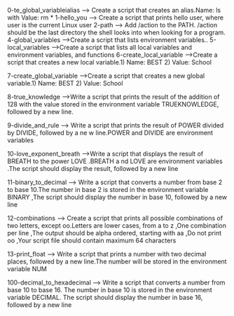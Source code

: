 0-te_global_variableialias --> Create a script that creates an alias.Name: ls with Value: rm *
1-hello_you --> Create a script that prints hello user, where user is the current Linux user
2-path --> Add /action to the PATH. /action should be the last directory the shell looks into when looking for a program.
4-global_variables -->Create a script that lists environment variables..
5-local_variables -->Create a script that lists all local variables and environment variables, and functions
6-create_local_variable -->Create a script that creates a new local variable.1) Name: BEST 2) Value: School

7-create_global_variable -->Create a script that creates a new global variable.1) Name: BEST 2) Value: School

8-true_knowledge -->Write a script that prints the result of the addition of 128 with the value stored in the environment variable TRUEKNOWLEDGE, followed by a new line.

9-divide_and_rule --> Write a script that prints the result of POWER divided by DIVIDE, followed by a ne
w line.POWER and DIVIDE are environment variables

10-love_exponent_breath -->Write a script that displays the result of BREATH to the power LOVE .BREATH a
nd LOVE are environment variables .The script should display the result, followed by a new line

11-binary_to_decimal --> Write a script that converts a number from base 2 to base 10.The number in base 2 is stored in the environment variable BINARY ,The script should display the number in base 10, followed by a new line

12-combinations --> Create a script that prints all possible combinations of two letters, except oo.Letters are lower cases, from a to z ,One combination per line ,The output should be alpha ordered, starting with aa ,Do not print oo ,Your script file should contain maximum 64 characters

13-print_float --> Write a script that prints a number with two decimal places, followed by a new line.The number will be stored in the environment variable NUM

100-decimal_to_hexadecimal --> Write a script that converts a number from base 10 to base 16.
The number in base 10 is stored in the environment variable DECIMAL. The script should display the number in base 16, followed by a new line
